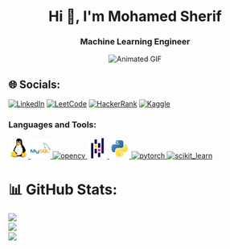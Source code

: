 <h1 align="center">Hi 👋, I'm Mohamed Sherif</h1>
<h3 align="center">Machine Learning Engineer</h3>

<p align="center">
  <img src="https://github.com/user-attachments/assets/126995f4-e020-455b-9121-cfd3c52135f4" alt="Animated GIF" width="400"/>
</p>



## 🌐 Socials:

[![LinkedIn](https://img.shields.io/badge/LinkedIn-%230077B5.svg?logo=linkedin&logoColor=white)](https://linkedin.com/in/www.linkedin.com/in/mohamed-sherif-35a488195) 
[![LeetCode](https://img.shields.io/badge/Leetcode-%230077B5.svg?logo=leetcode&logoColor=white)](https://leetcode.com/u/Avatar123/)
[![HackerRank](https://img.shields.io/badge/HackerRank-%230077B5.svg?logo=hackerrank&logoColor=white)](https://www.hackerrank.com/profile/khaledahmed33k)
[![Kaggle](https://img.shields.io/badge/Kaggle-%230077B5.svg?logo=kaggle&logoColor=white)](https://www.kaggle.com/mohamedsherif01)


<h3 align="left">Languages and Tools:</h3>
<p align="left"> <a href="https://www.linux.org/" target="_blank" rel="noreferrer"> <img src="https://raw.githubusercontent.com/devicons/devicon/master/icons/linux/linux-original.svg" alt="linux" width="40" height="40"/> </a> <a href="https://www.mysql.com/" target="_blank" rel="noreferrer"> <img src="https://raw.githubusercontent.com/devicons/devicon/master/icons/mysql/mysql-original-wordmark.svg" alt="mysql" width="40" height="40"/> </a> <a href="https://opencv.org/" target="_blank" rel="noreferrer"> <img src="https://www.vectorlogo.zone/logos/opencv/opencv-icon.svg" alt="opencv" width="40" height="40"/> </a> <a href="https://pandas.pydata.org/" target="_blank" rel="noreferrer"> <img src="https://raw.githubusercontent.com/devicons/devicon/2ae2a900d2f041da66e950e4d48052658d850630/icons/pandas/pandas-original.svg" alt="pandas" width="40" height="40"/> </a> <a href="https://www.python.org" target="_blank" rel="noreferrer"> <img src="https://raw.githubusercontent.com/devicons/devicon/master/icons/python/python-original.svg" alt="python" width="40" height="40"/> </a> <a href="https://pytorch.org/" target="_blank" rel="noreferrer"> <img src="https://www.vectorlogo.zone/logos/pytorch/pytorch-icon.svg" alt="pytorch" width="40" height="40"/> </a> <a href="https://scikit-learn.org/" target="_blank" rel="noreferrer"> <img src="https://upload.wikimedia.org/wikipedia/commons/0/05/Scikit_learn_logo_small.svg" alt="scikit_learn" width="40" height="40"/> </a> </p>

# 📊 GitHub Stats:
![](https://github-readme-stats.vercel.app/api?username=Avatar2001&theme=dracula&hide_border=false&include_all_commits=false&count_private=false)<br/>
![](https://github-readme-streak-stats.herokuapp.com/?user=Avatar2001&theme=dracula&hide_border=false)<br/>
![](https://github-readme-stats.vercel.app/api/top-langs/?username=Avatar2001&theme=dracula&hide_border=false&include_all_commits=false&count_private=false&layout=compact)

<!-- Proudly created with GPRM ( https://gprm.itsvg.in ) -->
